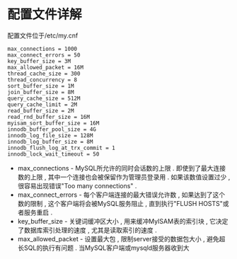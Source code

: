 # 配置文件详解

配置文件位于/etc/my.cnf

```
max_connections = 1000
max_connect_errors = 50
key_buffer_size = 3M
max_allowed_packet = 16M
thread_cache_size = 300
thread_concurrency = 8
sort_buffer_size = 1M
join_buffer_size = 8M
query_cache_size = 512M
query_cache_limit = 2M
read_buffer_size = 2M
read_rnd_buffer_size = 16M
myisam_sort_buffer_size = 16M
innodb_buffer_pool_size = 4G
innodb_log_file_size = 128M
innodb_log_buffer_size = 8M
innodb_flush_log_at_trx_commit = 1
innodb_lock_wait_timeout = 50
```

* max\_connections - MySQL所允许的同时会话数的上限 . 即使到了最大连接数的上限 , 其中一个连接也会被保留作为管理员登录用  . 如果该数值设置过少 , 很容易出现错误"Too many connections" . 
* max\_connect\_errors - 每个客户端连接的最大错误允许数 , 如果达到了这个数的限制 , 这个客户端将会被MySQL服务阻止 , 直到执行"FLUSH HOSTS"或者服务重启 . 
* key\_buffer\_size - 关键词缓冲区大小 , 用来缓冲MyISAM表的索引块 , 它决定了数据库索引处理的速度 , 尤其是读取索引的速度 . 
* max\_allowed\_packet - 设置最大包 , 限制server接受的数据包大小 , 避免超长SQL的执行有问题 . 当MySQL客户端或mysqld服务器收到大




